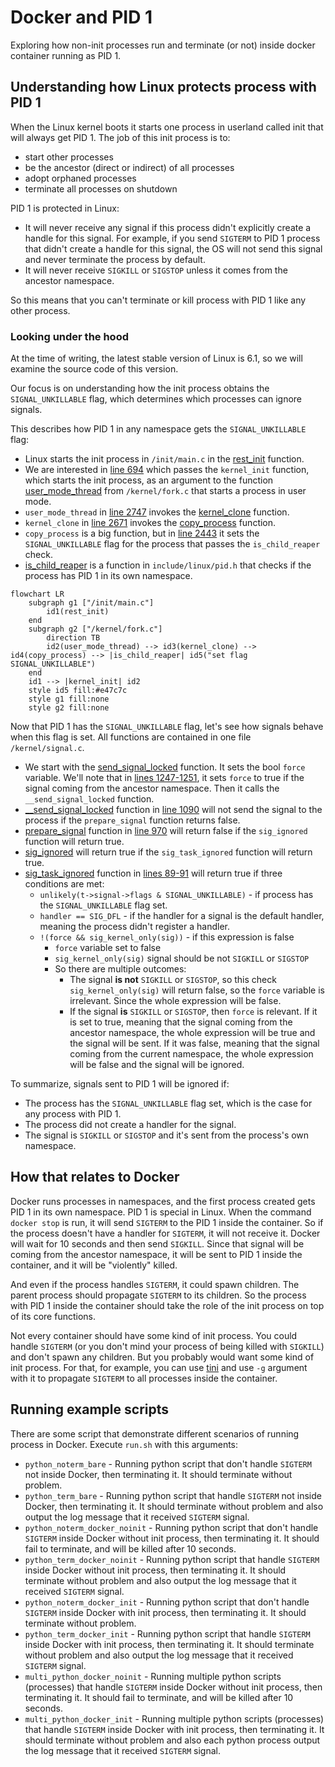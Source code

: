 # Docker and PID 1

Exploring how non-init processes run and terminate (or not) inside docker container running as PID 1.

## Understanding how Linux protects process with PID 1

When the Linux kernel boots it starts one process in userland called init that will always get PID 1. The job of this init process is to:

- start other processes
- be the ancestor (direct or indirect) of all processes
- adopt orphaned processes
- terminate all processes on shutdown

PID 1 is protected in Linux:

- It will never receive any signal if this process didn't explicitly create a handle for this signal. For example, if you send `SIGTERM` to PID 1 process that didn't create a handle for this signal, the OS will not send this signal and never terminate the process by default.
- It will never receive `SIGKILL` or `SIGSTOP` unless it comes from the ancestor namespace.

So this means that you can't terminate or kill process with PID 1 like any other process.

### Looking under the hood

At the time of writing, the latest stable version of Linux is 6.1, so we will examine the source code of this version.

Our focus is on understanding how the init process obtains the `SIGNAL_UNKILLABLE` flag, which determines which processes can ignore signals.

This describes how PID 1 in any namespace gets the `SIGNAL_UNKILLABLE` flag:

- Linux starts the init process in `/init/main.c` in the [rest_init](https://github.com/torvalds/linux/blob/v6.1/init/main.c#L683-L730) function.
- We are interested in [line 694](https://github.com/torvalds/linux/blob/v6.1/init/main.c#L694) which passes the `kernel_init` function, which starts the init process, as an argument to the function [user_mode_thread](https://github.com/torvalds/linux/blob/v6.1/kernel/fork.c#L2737-L2748) from `/kernel/fork.c` that starts a process in user mode.
- `user_mode_thread` in [line 2747](https://github.com/torvalds/linux/blob/v6.1/kernel/fork.c#L2747) invokes the [kernel_clone](https://github.com/torvalds/linux/blob/v6.1/kernel/fork.c#L2630-L2715) function.
- `kernel_clone` in [line 2671](https://github.com/torvalds/linux/blob/v6.1/kernel/fork.c#L2671) invokes the  [copy_process](https://github.com/torvalds/linux/blob/v6.1/kernel/fork.c#L1988-L2557) function.
- `copy_process` is a big function, but in [line 2443](https://github.com/torvalds/linux/blob/v6.1/kernel/fork.c#L2443) it sets the `SIGNAL_UNKILLABLE` flag for the process that passes the `is_child_reaper` check.
- [is_child_reaper](https://github.com/torvalds/linux/blob/v6.1/include/linux/pid.h#L165-L168) is a function in `include/linux/pid.h` that checks if the process has PID 1 in its own namespace.

```mermaid
flowchart LR
    subgraph g1 ["/init/main.c"]
        id1(rest_init)
    end
    subgraph g2 ["/kernel/fork.c"]
        direction TB
        id2(user_mode_thread) --> id3(kernel_clone) --> id4(copy_process) --> |is_child_reaper| id5("set flag SIGNAL_UNKILLABLE")
    end
    id1 --> |kernel_init| id2
    style id5 fill:#e47c7c
    style g1 fill:none
    style g2 fill:none
```

Now that PID 1 has the `SIGNAL_UNKILLABLE` flag, let's see how signals behave when this flag is set. All functions are contained in one file `/kernel/signal.c`.

- We start with the [send_signal_locked](https://github.com/torvalds/linux/blob/v6.1/kernel/signal.c#L1220-L1254) function. It sets the bool `force` variable. We'll note that in [lines 1247-1251](https://github.com/torvalds/linux/blob/v6.1/kernel/signal.c#L1247-L1251), it sets `force` to true if the signal coming from the ancestor namespace. Then it calls the `__send_signal_locked` function.
- [__send_signal_locked](https://github.com/torvalds/linux/blob/v6.1/kernel/signal.c#L1079-L1194) function in [line 1090](https://github.com/torvalds/linux/blob/v6.1/kernel/signal.c#L1090) will not send the signal to the process if the `prepare_signal` function returns false.
- [prepare_signal](https://github.com/torvalds/linux/blob/v6.1/kernel/signal.c#L906-L971) function in [line 970](https://github.com/torvalds/linux/blob/v6.1/kernel/signal.c#L970) will return false if the `sig_ignored` function will return true.
- [sig_ignored](https://github.com/torvalds/linux/blob/v6.1/kernel/signal.c#L101-L120) will return true if the `sig_task_ignored` function will return true.
- [sig_task_ignored](https://github.com/torvalds/linux/blob/v6.1/kernel/signal.c#L79-L99) function in [lines 89-91](https://github.com/torvalds/linux/blob/v6.1/kernel/signal.c#L89-L91) will return true if three conditions are met:
  - `unlikely(t->signal->flags & SIGNAL_UNKILLABLE)` - if process has the `SIGNAL_UNKILLABLE` flag set.
  - `handler == SIG_DFL` - if the handler for a signal is the default handler, meaning the process didn't register a handler.
  - `!(force && sig_kernel_only(sig))` - if this expression is false
    - `force` variable set to false
    - `sig_kernel_only(sig)` signal should be not `SIGKILL` or `SIGSTOP`
    - So there are multiple outcomes:
      - The signal **is not** `SIGKILL` or `SIGSTOP`, so this check `sig_kernel_only(sig)` will return false, so the `force` variable is irrelevant. Since the whole expression will be false.
      - If the signal **is** `SIGKILL` or `SIGSTOP`, then `force` is relevant. If it is set to true, meaning that the signal coming from the ancestor namespace, the whole expression will be true and the signal will be sent. If it was false, meaning that the signal coming from the current namespace, the whole expression will be false and the signal will be ignored.

To summarize, signals sent to PID 1 will be ignored if:

- The process has the `SIGNAL_UNKILLABLE` flag set, which is the case for any process with PID 1.
- The process did not create a handler for the signal.
- The signal is `SIGKILL` or `SIGSTOP` and it's sent from the process's own namespace.

## How that relates to Docker

Docker runs processes in namespaces, and the first process created gets PID 1 in its own namespace. PID 1 is special in Linux. When the command `docker stop` is run, it will send `SIGTERM` to the PID 1 inside the container. So if the process doesn't have a handler for `SIGTERM`, it will not receive it. Docker will wait for 10 seconds and then send `SIGKILL`. Since that signal will be coming from the ancestor namespace, it will be sent to PID 1 inside the container, and it will be "violently" killed.

And even if the process handles `SIGTERM`, it could spawn children. The parent process should propagate `SIGTERM` to its children. So the process with PID 1 inside the container should take the role of the init process on top of its core functions.

Not every container should have some kind of init process. You could handle `SIGTERM` (or you don't mind your process of being killed with `SIGKILL`) and don't spawn any children. But you probably would want some kind of init process. For that, for example, you can use [tini](https://github.com/krallin/tini) and use `-g` argument with it to propagate `SIGTERM` to all processes inside the container.

## Running example scripts

There are some script that demonstrate different scenarios of running process in Docker. Execute `run.sh` with this arguments:

- `python_noterm_bare` - Running python script that don't handle `SIGTERM` not inside Docker, then terminating it. It should terminate without problem.
- `python_term_bare` - Running python script that handle `SIGTERM` not inside Docker, then terminating it. It should terminate without problem and also output the log message that it received `SIGTERM` signal.
- `python_noterm_docker_noinit` - Running python script that don't handle `SIGTERM` inside Docker without init process, then terminating it. It should fail to terminate, and will be killed after 10 seconds.
- `python_term_docker_noinit` - Running python script that handle `SIGTERM` inside Docker without init process, then terminating it. It should terminate without problem and also output the log message that it received `SIGTERM` signal.
- `python_noterm_docker_init` - Running python script that don't handle `SIGTERM` inside Docker with init process, then terminating it. It should terminate without problem.
- `python_term_docker_init` - Running python script that handle `SIGTERM` inside Docker with init process, then terminating it. It should terminate without problem and also output the log message that it received `SIGTERM` signal.
- `multi_python_docker_noinit` - Running multiple python scripts (processes) that handle `SIGTERM` inside Docker without init process, then terminating it. It should fail to terminate, and will be killed after 10 seconds.
- `multi_python_docker_init` - Running multiple python scripts (processes) that handle `SIGTERM` inside Docker with init process, then terminating it. It should terminate without problem and also each python process output the log message that it received `SIGTERM` signal.
